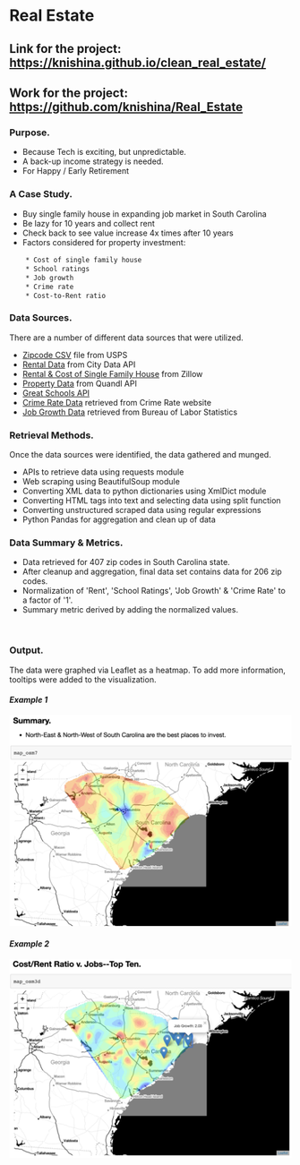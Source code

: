 # Real Estate
## Link for the project: https://knishina.github.io/clean_real_estate/
## Work for the project: https://github.com/knishina/Real_Estate

### Purpose.
- Because Tech is exciting, but unpredictable.
- A back-up income strategy is needed.
- For Happy / Early Retirement

### A Case Study.
- Buy single family house in expanding job market in South Carolina
- Be lazy for 10 years and collect rent
- Check back to see value increase 4x times after 10 years
- Factors considered for property investment:
 ```
     * Cost of single family house
     * School ratings
     * Job growth
     * Crime rate
     * Cost-to-Rent ratio
  ```

### Data Sources.
There are a number of different data sources that were utilized.
- [Zipcode CSV](https://tools.usps.com/go/ZipLookupAction_input) file from USPS 	
- [Rental Data](http://www.city-data.com/) from City Data API 
- [Rental & Cost of Single Family House](https://www.zillow.com/howto/api/APIOverview.htm) from Zillow
- [Property Data](https://www.quandl.com/tools/api) from Quandl API
- [Great Schools API](https://www.greatschools.org/)
- [Crime Rate Data](http://www.crimerate.com/) retrieved from Crime Rate website
- [Job Growth Data](https://www.bls.gov/sae/#tables) retrieved from Bureau of Labor Statistics	

### Retrieval Methods.
Once the data sources were identified, the data gathered and munged.
- APIs to retrieve data using requests module
- Web scraping using BeautifulSoup module
- Converting XML data to python dictionaries using XmlDict module
- Converting HTML tags into text and selecting data using split function
- Converting unstructured scraped data using regular expressions
- Python Pandas for aggregation and clean up of data

### Data Summary & Metrics.
- Data retrieved for 407 zip codes in South Carolina state.
- After cleanup and aggregation, final data set contains data for 206 zip codes.
- Normalization of 'Rent', 'School Ratings', 'Job Growth' & 'Crime Rate' to a factor of '1'.
- Summary metric derived by adding the normalized values.

<br />

### Output.
The data were graphed via Leaflet as a heatmap.  To add more information, tooltips were added to the visualization.

#### *Example 1*
![Summary](https://github.com/knishina/clean_real_estate/blob/master/Images/01.png)

#### *Example 2*
![Tooltipd](https://github.com/knishina/clean_real_estate/blob/master/Images/02.png)

